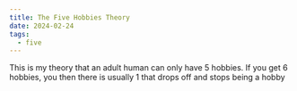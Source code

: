 ```yaml
---
title: The Five Hobbies Theory
date: 2024-02-24
tags:
  - five
---
```

This is my theory that an adult human can only have 5 hobbies. If you get 6 hobbies, you then there is usually 1 that drops off and stops being a hobby

